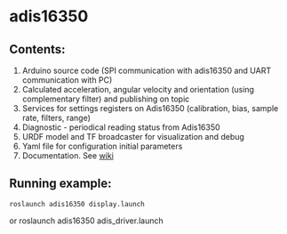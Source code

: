 # adis16350

## Contents:

1. Arduino source code (SPI communication with adis16350 and UART communication with PC)
2. Calculated acceleration, angular velocity and orientation (using complementary filter) and publishing on topic
3. Services for settings registers on Adis16350 (calibration, bias, sample rate, filters, range)
4. Diagnostic - periodical reading status from Adis16350
5. URDF model and TF broadcaster for visualization and debug
6. Yaml file for configuration initial parameters
7. Documentation. See [wiki](https://github.com/MichalDobis/adis16350/wiki)

## Running example:
    roslaunch adis16350 display.launch
or
    roslaunch adis16350 adis_driver.launch
